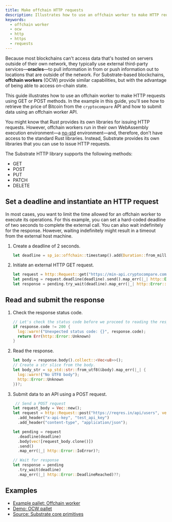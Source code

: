 ```yaml
---
title: Make offchain HTTP requests
description: Illustrates how to use an offchain worker to make HTTP requests.
keywords:
  - offchain worker
  - ocw
  - http
  - https
  - requests
---
```


Because most blockchains can't access data that's hosted on servers outside of their own network, they typically use external third-party services—**oracles**—to pull information in from or push information out to locations that are outside of the network.
For Substrate-based blockchains, **offchain workers** (OCW) provide similar capabilities, but with the advantage of being able to access on-chain state.

This guide illustrates how to use an offchain worker to make HTTP requests using GET or POST methods.
In the example in this guide, you'll see how to retrieve the price of Bitcoin from the `cryptocompare` API and how to submit data using an offchain worker API.

You might know that Rust provides its own libraries for issuing HTTP requests.
However, offchain workers run in their own WebAssembly execution environment—a [no-std](https://docs.rust-embedded.org/book/intro/no-std.html) environment—and, therefore, don't have access to the standard Rust libraries.
Instead, Substrate provides its own libraries that you can use to issue HTTP requests.

The Substrate HTTP library supports the following methods:

- GET
- POST
- PUT
- PATCH
- DELETE

## Set a deadline and instantiate an HTTP request

In most cases, you want to limit the time allowed for an offchain worker to execute its operations.
For this example, you can set a hard-coded deadline of two seconds to complete the external call.
You can also wait indefinitely for the response.
However, waiting indefinitely might result in a timeout from the external host machine.

1. Create a deadline of 2 seconds.

   ```rust
   let deadline = sp_io::offchain::timestamp().add(Duration::from_millis(2_000));
   ```

1. Initiate an external HTTP GET request.

   ```rust
   let request = http::Request::get("https://min-api.cryptocompare.com/data/price?fsym=BTC&tsyms=USD");
   let pending = request.deadline(deadline).send().map_err(|_| http::Error::IoError)?;
   let response = pending.try_wait(deadline).map_err(|_| http::Error::DeadlineReached)??;
   ```

## Read and submit the response

1. Check the response status code.

   ```rust
   // Let's check the status code before we proceed to reading the response.
   if response.code != 200 {
     log::warn!("Unexpected status code: {}", response.code);
     return Err(http::Error::Unknown)
   }
   ```

1. Read the response.

   ```rust
   let body = response.body().collect::<Vec<u8>>();
   // Create a str slice from the body.
   let body_str = sp_std::str::from_utf8(&body).map_err(|_| {
     log::warn!("No UTF8 body");
     http::Error::Unknown
   })?;
   ```

1. Submit data to an API using a POST request.

   ```rust
    // Send a POST request
   let request_body = Vec::new();
   let request = http::Request::post("https://reqres.in/api/users", vec![request_body.clone()])
     .add_header("x-api-key", "test_api_key")
     .add_header("content-type", "application/json");

   let pending = request
     .deadline(deadline)
     .body(vec![request_body.clone()])
     .send()
     .map_err(|_| http::Error::IoError)?;

   // Wait for response
   let response = pending
     .try_wait(deadline)
     .map_err(|_| http::Error::DeadlineReached)??;
   ```

## Examples

- [Example pallet: Offchain worker](https://github.com/paritytech/polkadot-sdk/blob/master/substrate/frame/examples/offchain-worker/src/lib.rs)
- [Demo: OCW pallet](https://github.com/jimmychu0807/substrate-offchain-worker-demo/blob/master/pallets/ocw/src/lib.rs#L363-#L401)
- [Source: Substrate core primitives](https://github.com/paritytech/polkadot-sdk/blob/master/substrate/primitives/runtime/src/offchain/http.rs#L63-L76)

